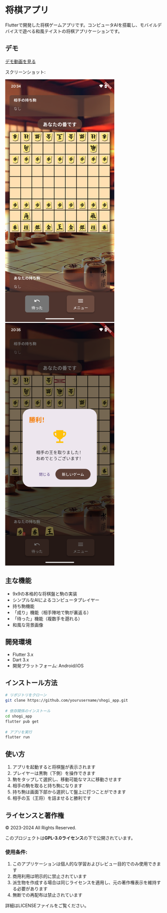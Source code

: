 # 将棋アプリ

Flutterで開発した将棋ゲームアプリです。コンピュータAIを搭載し、モバイルデバイスで遊べる和風テイストの将棋アプリケーションです。

## デモ

[デモ動画を見る](./demo/shogi_demo.mp4)

スクリーンショット:

<img src="./demo/screenshot1.png" width="350"> <img src="./demo/screenshot2.png" width="350">

## 主な機能

- 9x9の本格的な将棋盤と駒の実装
- シンプルなAIによるコンピュータプレイヤー
- 持ち駒機能
- 「成り」機能（相手陣地で駒が裏返る）
- 「待った」機能（複数手を遡れる）
- 和風な背景画像

## 開発環境

- Flutter 3.x
- Dart 3.x
- 開発プラットフォーム: Android/iOS

## インストール方法

```bash
# リポジトリをクローン
git clone https://github.com/yourusername/shogi_app.git

# 依存関係のインストール
cd shogi_app
flutter pub get

# アプリを実行
flutter run
```

## 使い方

1. アプリを起動すると将棋盤が表示されます
2. プレイヤーは黒駒（下側）を操作できます
3. 駒をタップして選択し、移動可能なマスに移動させます
4. 相手の駒を取ると持ち駒になります
5. 持ち駒は画面下部から選択して盤上に打つことができます
6. 相手の玉（王将）を詰ませると勝利です

## ライセンスと著作権

© 2023-2024 All Rights Reserved.

このプロジェクトは**GPL-3.0ライセンス**の下で公開されています。

### 使用条件:
1. このアプリケーションは個人的な学習およびレビュー目的でのみ使用できます
2. 商用利用は明示的に禁止されています
3. 派生物を作成する場合は同じライセンスを適用し、元の著作権表示を維持する必要があります
4. 無断での再配布は禁止されています

詳細はLICENSEファイルをご覧ください。

